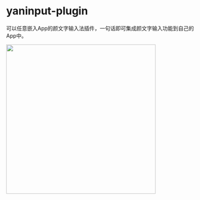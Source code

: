 # yaninput-plugin
可以任意嵌入App的颜文字输入法插件，一句话即可集成颜文字输入功能到自己的App中。

<img src="http://htmljs.b0.upaiyun.com/uploads/1436602169109-a0c04b4349025f89c850bff4ad2c6b02.png" style="width:400px;"/>
